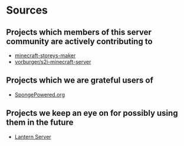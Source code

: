 # Sources

## Projects which members of this server community are actively contributing to

* [minecraft-storeys-maker](https://github.com/vorburger/minecraft-storeys-maker)
* [vorburger/s2i-minecraft-server](https://github.com/vorburger/s2i-minecraft-server)


## Projects which we are grateful users of

* [SpongePowered.org](https://github.com/SpongePowered)


## Projects we keep an eye on for possibly using them in the future

* [Lantern Server](https://github.com/LanternPowered/LanternServer)

